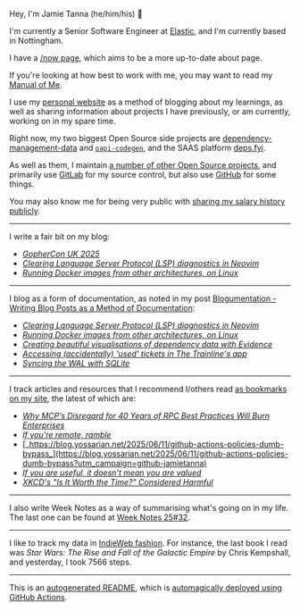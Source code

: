 Hey, I'm Jamie
Tanna (he/him/his) 👋

I'm currently a Senior Software Engineer at [Elastic](https://elastic.co/), and I'm currently based in Nottingham.

I have a [/now page](https://www.jvt.me/now/?utm_campaign=github-jamietanna), which aims to be a more up-to-date about page.

If you're looking at how best to work with me, you may want to read my [Manual of Me](https://manual.jvt.me/?utm_campaign=github-jamietanna).

I use my [personal website](https://www.jvt.me/?utm_campaign=github-jamietanna) as a method of blogging about my learnings, as well as sharing information about projects I have previously, or am currently, working on in my spare time.

Right now, my two biggest Open Source side projects are [dependency-management-data](https://dmd.tanna.dev) and [`oapi-codegen`](https://github.com/deepmap/oapi-codegen/), and the SAAS platform [deps.fyi](https://deps.fyi).

As well as them, I maintain [a number of other Open Source projects](https://www.jvt.me/open-source/?utm_campaign=github-jamietanna), and primarily use [GitLab](https://gitlab.com/jamietanna) for my source control, but also use [GitHub](https://github.com/jamietanna) for some things.

You may also know me for being very public with [sharing my salary history publicly](https://www.jvt.me/salary/?utm_campaign=github-jamietanna).

---

I write a fair bit on my blog:


- [_GopherCon UK 2025_](https://www.jvt.me/posts/2025/08/15/gophercon-uk-2025/?utm_campaign=github-jamietanna)
- [_Clearing Language Server Protocol (LSP) diagnostics in Neovim_](https://www.jvt.me/posts/2025/08/15/nvim-lsp-clear/?utm_campaign=github-jamietanna)
- [_Running Docker images from other architectures, on Linux_](https://www.jvt.me/posts/2025/08/12/docker-run-qemu/?utm_campaign=github-jamietanna)

---

I blog as a form of documentation, as noted in my post [Blogumentation - Writing Blog Posts as a Method of Documentation](https://www.jvt.me/posts/2017/06/25/blogumentation/?utm_campaign=github-jamietanna):


- [_Clearing Language Server Protocol (LSP) diagnostics in Neovim_](https://www.jvt.me/posts/2025/08/15/nvim-lsp-clear/?utm_campaign=github-jamietanna)
- [_Running Docker images from other architectures, on Linux_](https://www.jvt.me/posts/2025/08/12/docker-run-qemu/?utm_campaign=github-jamietanna)
- [_Creating beautiful visualisations of dependency data with Evidence_](https://www.jvt.me/posts/2025/07/31/dmd-evidence/?utm_campaign=github-jamietanna)
- [_Accessing (accidentally) 'used' tickets in The Trainline's app_](https://www.jvt.me/posts/2025/07/31/trainline-archived/?utm_campaign=github-jamietanna)
- [_Syncing the WAL with SQLite_](https://www.jvt.me/posts/2025/07/29/sqlite-wal-sync/?utm_campaign=github-jamietanna)

---

I track articles and resources that I recommend I/others read [as bookmarks on my site](https://www.jvt.me/kind/bookmarks/?utm_campaign=github-jamietanna), the latest of which are:


- [_Why MCP’s Disregard for 40 Years of RPC Best Practices Will Burn Enterprises_](https://julsimon.medium.com/why-mcps-disregard-for-40-years-of-rpc-best-practices-will-burn-enterprises-8ef85ce5bc9b?utm_campaign=github-jamietanna)
- [_If you're remote, ramble_](https://stephango.com/ramblings?utm_campaign=github-jamietanna)
- [_https://blog.yossarian.net/2025/06/11/github-actions-policies-dumb-bypass_](https://blog.yossarian.net/2025/06/11/github-actions-policies-dumb-bypass?utm_campaign=github-jamietanna)
- [_If you are useful, it doesn’t mean you are valued_](https://betterthanrandom.substack.com/p/if-you-are-useful-it-doesnt-mean?utm_campaign=github-jamietanna)
- [_XKCD's "Is It Worth the Time?" Considered Harmful_](https://will-keleher.com/posts/its-not-worth-the-time-yet.html?utm_campaign=github-jamietanna)

---

I also write Week Notes as a way of summarising what's going on in my life. The last one can be found at [Week Notes 25#32](https://www.jvt.me/week-notes/2025/32/?utm_campaign=github-jamietanna).

---

I like to track my data in [IndieWeb fashion](https://indieweb.org/why). For instance, the last book I read was _Star Wars: The Rise and Fall of the Galactic Empire_ by Chris Kempshall, and yesterday, I took 7566 steps.

---
This is an [autogenerated README](https://www.jvt.me/posts/2022/01/12/autogenerated-profile-readme/?utm_campaign=github-jamietanna), which is [automagically deployed using GitHub Actions](https://github.com/jamietanna/jamietanna/blob/main/.github/workflows/rebuild.yml).
